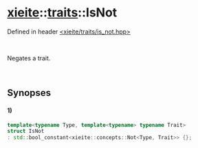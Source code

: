 # [xieite](../../xieite.md)\:\:[traits](../../traits.md)\:\:IsNot
Defined in header [<xieite/traits/is_not.hpp>](../../../include/xieite/traits/is_not.hpp)

&nbsp;

Negates a trait.

&nbsp;

## Synopses
#### 1)
```cpp
template<typename Type, template<typename> typename Trait>
struct IsNot
: std::bool_constant<xieite::concepts::Not<Type, Trait>> {};
```
